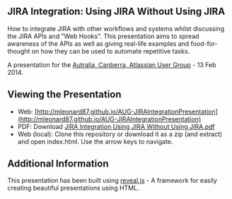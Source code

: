 ## JIRA Integration: Using JIRA Without Using JIRA
How to integrate JIRA with other workflows and systems whilst discussing the JIRA APIs and "Web Hooks". This presentation aims to spread awareness of the APIs as well as giving real-life examples and food-for-thought on how they can be used to automate repetitive tasks.

A presentation for the [Autralia, Canberra, Atlassian User Group](https://aug.atlassian.com/display/AUG/Australia+-+Canberra+Atlassian+User+Group) - 13 Feb 2014.

## Viewing the Presentation
- Web: [http://mleonard87.github.io/AUG-JIRAIntegrationPresentation](http://mleonard87.github.io/AUG-JIRAIntegrationPresentation)
- PDF: Download [JIRA Integration Using JIRA Without Using JIRA.pdf](https://github.com/mleonard87/AUGPresentation-JIRAIntegration/blob/master/JIRA_Intergration_Using_JIRA_Without_Using_JIRA.pdf)
- Web (local): Clone this repository or download it as a zip (and extract) and open index.html. Use the arrow keys to navigate.

## Additional Information
This presentation has been built using [reveal.js](https://github.com/hakimel/reveal.js) - A framework for easily creating beautiful presentations using HTML.
